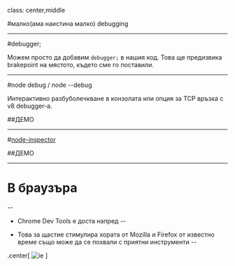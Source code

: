 class: center,middle

#малко(ама наистина малко) debugging

---
#debugger;

Можем просто да добавим `debugger;` в нашия код. Това ще предизвика brakepoint на мястото, където сме го поставили.

---
#node debug / node --debug

Интерактивно разбуболечкване в конзолата или опция за TCP връзка с v8 debugger-а.

##ДЕМО

---
#[node-inspector](https://github.com/node-inspector/node-inspector)

##ДЕМО

---
# В браузъра

--

* Chrome Dev Tools е доста напред
--

* Това за щастие стимулира хората от Mozilla и Firefox от известно време също може да се похвали с приятни инструменти
--

.center[
![ie](img/ie-glue.jpg)
]
